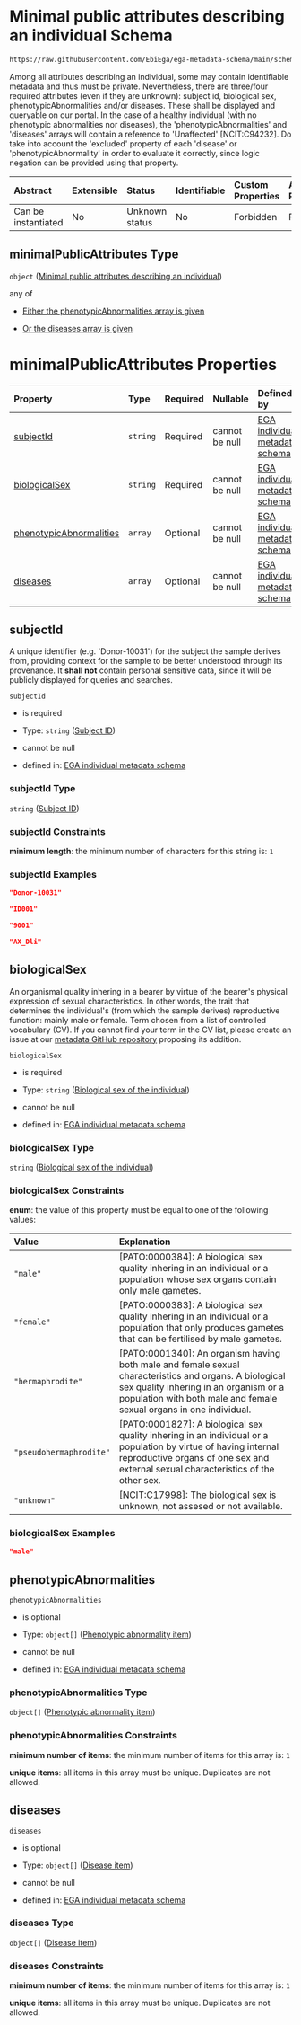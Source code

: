 # Minimal public attributes describing an individual Schema

```txt
https://raw.githubusercontent.com/EbiEga/ega-metadata-schema/main/schemas/EGA.individual.json#/properties/minimalPublicAttributes
```

Among all attributes describing an individual, some may contain identifiable metadata and thus must be private. Nevertheless, there are three/four required attributes (even if they are unknown): subject id, biological sex, phenotypicAbnormalities and/or diseases. These shall be displayed and queryable on our portal. In the case of a healthy individual (with no phenotypic abnormalities nor diseases), the 'phenotypicAbnormalities' and 'diseases' arrays will contain a reference to 'Unaffected' \[NCIT:C94232]. Do take into account the 'excluded' property of each 'disease' or 'phenotypicAbnormality' in order to evaluate it correctly, since logic negation can be provided using that property.

| Abstract            | Extensible | Status         | Identifiable | Custom Properties | Additional Properties | Access Restrictions | Defined In                                                                           |
| :------------------ | :--------- | :------------- | :----------- | :---------------- | :-------------------- | :------------------ | :----------------------------------------------------------------------------------- |
| Can be instantiated | No         | Unknown status | No           | Forbidden         | Forbidden             | none                | [EGA.individual.json\*](../../../schemas/EGA.individual.json "open original schema") |

## minimalPublicAttributes Type

`object` ([Minimal public attributes describing an individual](ega-6-properties-minimal-public-attributes-describing-an-individual.md))

any of

*   [Either the phenotypicAbnormalities array is given](ega-6-properties-minimal-public-attributes-describing-an-individual-anyof-either-the-phenotypicabnormalities-array-is-given.md "check type definition")

*   [Or the diseases array is given](ega-6-properties-minimal-public-attributes-describing-an-individual-anyof-or-the-diseases-array-is-given.md "check type definition")

# minimalPublicAttributes Properties

| Property                                            | Type     | Required | Nullable       | Defined by                                                                                                                                                                                                                                                                                                                   |
| :-------------------------------------------------- | :------- | :------- | :------------- | :--------------------------------------------------------------------------------------------------------------------------------------------------------------------------------------------------------------------------------------------------------------------------------------------------------------------------- |
| [subjectId](#subjectid)                             | `string` | Required | cannot be null | [EGA individual metadata schema](ega-4-defs-subject-id.md "https://raw.githubusercontent.com/EbiEga/ega-metadata-schema/main/schemas/EGA.individual.json#/properties/minimalPublicAttributes/properties/subjectId")                                                                                                          |
| [biologicalSex](#biologicalsex)                     | `string` | Required | cannot be null | [EGA individual metadata schema](ega-4-defs-biological-sex-of-the-individual.md "https://raw.githubusercontent.com/EbiEga/ega-metadata-schema/main/schemas/EGA.individual.json#/properties/minimalPublicAttributes/properties/biologicalSex")                                                                                |
| [phenotypicAbnormalities](#phenotypicabnormalities) | `array`  | Optional | cannot be null | [EGA individual metadata schema](ega-6-properties-minimal-public-attributes-describing-an-individual-properties-array-of-phenotypic-abnormalities.md "https://raw.githubusercontent.com/EbiEga/ega-metadata-schema/main/schemas/EGA.individual.json#/properties/minimalPublicAttributes/properties/phenotypicAbnormalities") |
| [diseases](#diseases)                               | `array`  | Optional | cannot be null | [EGA individual metadata schema](ega-6-properties-minimal-public-attributes-describing-an-individual-properties-array-of-diseases.md "https://raw.githubusercontent.com/EbiEga/ega-metadata-schema/main/schemas/EGA.individual.json#/properties/minimalPublicAttributes/properties/diseases")                                |

## subjectId

A unique identifier (e.g. 'Donor-10031') for the subject the sample derives from, providing context for the sample to be better understood through its provenance. It **shall not** contain personal sensitive data, since it will be publicly displayed for queries and searches.

`subjectId`

*   is required

*   Type: `string` ([Subject ID](ega-4-defs-subject-id.md))

*   cannot be null

*   defined in: [EGA individual metadata schema](ega-4-defs-subject-id.md "https://raw.githubusercontent.com/EbiEga/ega-metadata-schema/main/schemas/EGA.individual.json#/properties/minimalPublicAttributes/properties/subjectId")

### subjectId Type

`string` ([Subject ID](ega-4-defs-subject-id.md))

### subjectId Constraints

**minimum length**: the minimum number of characters for this string is: `1`

### subjectId Examples

```json
"Donor-10031"
```

```json
"ID001"
```

```json
"9001"
```

```json
"AX_Dli"
```

## biologicalSex

An organismal quality inhering in a bearer by virtue of the bearer's physical expression of sexual characteristics. In other words, the trait that determines the individual's (from which the sample derives) reproductive function: mainly male or female. Term chosen from a list of controlled vocabulary (CV). If you cannot find your term in the CV list, please create an issue at our [metadata GitHub repository](https://github.com/EbiEga/ega-metadata-schema/issues/new/choose) proposing its addition.

`biologicalSex`

*   is required

*   Type: `string` ([Biological sex of the individual](ega-4-defs-biological-sex-of-the-individual.md))

*   cannot be null

*   defined in: [EGA individual metadata schema](ega-4-defs-biological-sex-of-the-individual.md "https://raw.githubusercontent.com/EbiEga/ega-metadata-schema/main/schemas/EGA.individual.json#/properties/minimalPublicAttributes/properties/biologicalSex")

### biologicalSex Type

`string` ([Biological sex of the individual](ega-4-defs-biological-sex-of-the-individual.md))

### biologicalSex Constraints

**enum**: the value of this property must be equal to one of the following values:

| Value                   | Explanation                                                                                                                                                                                                             |
| :---------------------- | :---------------------------------------------------------------------------------------------------------------------------------------------------------------------------------------------------------------------- |
| `"male"`                | \[PATO:0000384]: A biological sex quality inhering in an individual or a population whose sex organs contain only male gametes.                                                                                         |
| `"female"`              | \[PATO:0000383]: A biological sex quality inhering in an individual or a population that only produces gametes that can be fertilised by male gametes.                                                                  |
| `"hermaphrodite"`       | \[PATO:0001340]: An organism having both male and female sexual characteristics and organs. A biological sex quality inhering in an organism or a population with both male and female sexual organs in one individual. |
| `"pseudohermaphrodite"` | \[PATO:0001827]: A biological sex quality inhering in an individual or a population by virtue of having internal reproductive organs of one sex and external sexual characteristics of the other sex.                   |
| `"unknown"`             | \[NCIT:C17998]: The biological sex is unknown, not assesed or not available.                                                                                                                                            |

### biologicalSex Examples

```json
"male"
```

## phenotypicAbnormalities



`phenotypicAbnormalities`

*   is optional

*   Type: `object[]` ([Phenotypic abnormality item](ega-6-properties-minimal-public-attributes-describing-an-individual-properties-array-of-phenotypic-abnormalities-phenotypic-abnormality-item.md))

*   cannot be null

*   defined in: [EGA individual metadata schema](ega-6-properties-minimal-public-attributes-describing-an-individual-properties-array-of-phenotypic-abnormalities.md "https://raw.githubusercontent.com/EbiEga/ega-metadata-schema/main/schemas/EGA.individual.json#/properties/minimalPublicAttributes/properties/phenotypicAbnormalities")

### phenotypicAbnormalities Type

`object[]` ([Phenotypic abnormality item](ega-6-properties-minimal-public-attributes-describing-an-individual-properties-array-of-phenotypic-abnormalities-phenotypic-abnormality-item.md))

### phenotypicAbnormalities Constraints

**minimum number of items**: the minimum number of items for this array is: `1`

**unique items**: all items in this array must be unique. Duplicates are not allowed.

## diseases



`diseases`

*   is optional

*   Type: `object[]` ([Disease item](ega-6-properties-minimal-public-attributes-describing-an-individual-properties-array-of-diseases-disease-item.md))

*   cannot be null

*   defined in: [EGA individual metadata schema](ega-6-properties-minimal-public-attributes-describing-an-individual-properties-array-of-diseases.md "https://raw.githubusercontent.com/EbiEga/ega-metadata-schema/main/schemas/EGA.individual.json#/properties/minimalPublicAttributes/properties/diseases")

### diseases Type

`object[]` ([Disease item](ega-6-properties-minimal-public-attributes-describing-an-individual-properties-array-of-diseases-disease-item.md))

### diseases Constraints

**minimum number of items**: the minimum number of items for this array is: `1`

**unique items**: all items in this array must be unique. Duplicates are not allowed.
